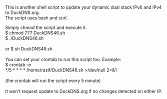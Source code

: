 This is another shell script to update your dynamic dual stack IPv6 and IPv4 to DuckDNS.org. <br />
The script uses bash and curl.

Simply chmod the script and execute it. <br />
$ chmod 777 DuckDNS46.sh <br />
$ ./DuckDNS46.sh <br />
<br />
or $ sh DuckDNS46.sh <br />
<br />
You can set your crontab to run this script too. Example: <br />
$ crontab -e <br />
*/5 * * * * /home/razif/DuckDNS46.sh >/dev/null 2>&1 <br />
<br />
(the crontab will run the script every 5 minute) <br />
<br />
It won't request update to DuckDNS.org if no changes detected on either IP.
